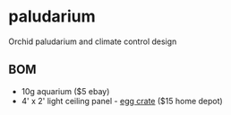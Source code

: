 # paludarium
Orchid paludarium and climate control design


## BOM

- 10g aquarium ($5 ebay)
- 4' x 2' light ceiling panel - [egg crate](https://www.google.com/shopping/product/3379815341616733842?lsf=seller:8740,store:5944499324702331793,lsfqd:0&prds=oid:14257488563428501297&q=lamp+shade&hl=en&ei=eTnxV-OXMIKFmwGgpYAQ&lsft=cm_mmc:Shopping-_-LIAs-_-D23-_-202025149&lsft=gclid:CNbavtzIvM8CFQERaQodmhcDuA) ($15 home depot)
